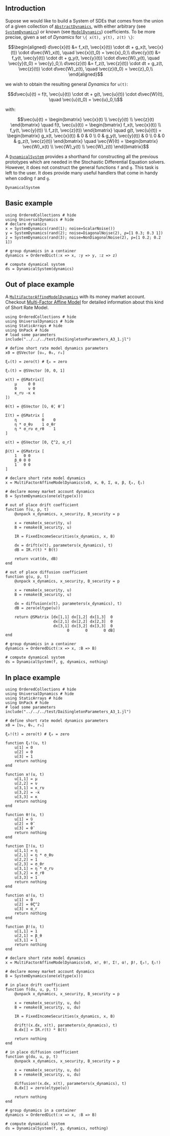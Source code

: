 ## Introduction

Supose we would like to build a System of SDEs that comes from the union of a given collection of [`AbstractDynamics`](@ref), with either arbitrary (see [`SystemDynamics`](@ref)) or known (see [`ModelDynamics`](@ref)) coefficients. To be more precise, given a set of *Dynamics* for ``\{ x(t), y(t), z(t) \}``:

```math
\begin{aligned}
d\vec{x}(t) &= f_x(t, \vec{x}(t)) \cdot dt + g_x(t, \vec{x}(t)) \cdot d\vec{W}_x(t), \quad \vec{x}(t_0) = \vec{x}_0,\\
d\vec{y}(t) &= f_y(t, \vec{y}(t)) \cdot dt + g_y(t, \vec{y}(t)) \cdot d\vec{W}_y(t), \quad \vec{y}(t_0) = \vec{y}_0,\\
d\vec{z}(t) &= f_z(t, \vec{z}(t)) \cdot dt + g_z(t, \vec{z}(t)) \cdot d\vec{W}_z(t), \quad \vec{z}(t_0) = \vec{z}_0,\\
\end{aligned}
```

 we wish to obtain the resulting general *Dynamics* for ``u(t)``:

 ```math
d\vec{u}(t) = f(t, \vec{u}(t)) \cdot dt + g(t, \vec{u}(t)) \cdot d\vec{W}(t), \quad \vec{u}(t_0) = \vec{u}_0,\\
```

with:

```math
\vec{u}(t) =
    \begin{bmatrix}
        \vec{x}(t) \\
        \vec{y}(t) \\
        \vec{z}(t)
    \end{bmatrix}
\quad
f(t, \vec{u}(t)) =
    \begin{bmatrix}
        f_x(t, \vec{x}(t)) \\
        f_y(t, \vec{y}(t)) \\
        f_z(t, \vec{z}(t))
    \end{bmatrix}
\quad
g(t, \vec{u}(t)) =
    \begin{bmatrix}
        g_x(t, \vec{x}(t)) & 0 & 0 \\
        0 & g_y(t, \vec{y}(t)) & 0 \\
        0 & 0 & g_z(t, \vec{z}(t))
    \end{bmatrix}
\quad
\vec{W}(t) =
    \begin{bmatrix}
        \vec{W}_x(t) \\
        \vec{W}_y(t) \\
        \vec{W}_z(t)
    \end{bmatrix}
```

A [`DynamicalSystem`](@ref) provides a shorthand for constructing all the previous prototypes which are needed in the Stochastic Differential Equation solvers. However, it does not construct the general functions ``f`` and ``g``. This task is left to the user. It does provide many useful handlers that come in handy when coding ``f`` and ``g``.

```@docs
DynamicalSystem
```

## Basic example

```@example
using OrderedCollections # hide
using UniversalDynamics # hide
# declare dynamics
x = SystemDynamics(rand(1); noise=ScalarNoise())
y = SystemDynamics(rand(2); noise=DiagonalNoise(2), ρ=[1 0.3; 0.3 1])
z = SystemDynamics(rand(3); noise=NonDiagonalNoise(2), ρ=[1 0.2; 0.2 1])

# group dynamics in a container
dynamics = OrderedDict(:x => x, :y => y, :z => z)

# compute dynamical system
ds = DynamicalSystem(dynamics)
```

## Out of place example

A [`MultiFactorAffineModelDynamics`](@ref) with its money market account. Checkout [Multi-Factor Affine Model](@ref) for detailed information about this kind of Short Rate Model.

```@example
using OrderedCollections # hide
using UniversalDynamics # hide
using StaticArrays # hide
using UnPack # hide
# load some parameters
include("../../../test/DaiSingletonParameters_A3_1.jl")

# define short rate model dynamics parameters
x0 = @SVector [υ₀, θ₀, r₀]

ξ₀(t) = zero(t) # ξ₀ = zero

ξ₁(t) = @SVector [0, 0, 1]

ϰ(t) = @SMatrix([
    μ     0 0
    0     ν 0
    κ_rυ -κ κ
])

θ(t) = @SVector [ῡ, θ̄, θ̄ ]

Σ(t) = @SMatrix [
    η           0    0
    η * σ_θυ    1 σ_θr
    η * σ_rυ σ_rθ    1
]

α(t) = @SVector [0, ζ^2, α_r]

β(t) = @SMatrix [
    1   0 0
    β_θ 0 0
    1   0 0
]

# declare short rate model dynamics
x = MultiFactorAffineModelDynamics(x0, ϰ, θ, Σ, α, β, ξ₀, ξ₁)

# declare money market account dynamics
B = SystemDynamics(one(eltype(x)))

# out of place drift coefficient
function f(u, p, t)
    @unpack x_dynamics, x_security, B_security = p

    x = remake(x_security, u)
    B = remake(B_security, u)

    IR = FixedIncomeSecurities(x_dynamics, x, B)

    dx = drift(x(t), parameters(x_dynamics), t)
    dB = IR.r(t) * B(t)

    return vcat(dx, dB)
end

# out of place diffusion coefficient
function g(u, p, t)
    @unpack x_dynamics, x_security, B_security = p

    x = remake(x_security, u)
    B = remake(B_security, u)

    dx = diffusion(x(t), parameters(x_dynamics), t)
    dB = zero(eltype(u))

    return @SMatrix [dx[1,1] dx[1,2] dx[1,3]  0
                     dx[2,1] dx[2,2] dx[2,3]  0
                     dx[3,1] dx[3,2] dx[3,3]  0
                           0       0       0 dB]
end

# group dynamics in a container
dynamics = OrderedDict(:x => x, :B => B)

# compute dynamical system
ds = DynamicalSystem(f, g, dynamics, nothing)
```

## In place example

```@example
using OrderedCollections # hide
using UniversalDynamics # hide
using StaticArrays # hide
using UnPack # hide
# load some parameters
include("../../../test/DaiSingletonParameters_A3_1.jl")

# define short rate model dynamics parameters
x0 = [υ₀, θ₀, r₀]

ξ₀!(t) = zero(t) # ξ₀ = zero

function ξ₁!(u, t)
    u[1] = 0
    u[2] = 0
    u[3] = 1
    return nothing
end

function ϰ!(u, t)
    u[1,1] = μ
    u[2,2] = ν
    u[3,1] = κ_rυ
    u[3,2] = -κ
    u[3,3] = κ
    return nothing
end

function θ!(u, t)
    u[1] = ῡ
    u[2] = θ̄
    u[3] = θ̄
    return nothing
end

function Σ!(u, t)
    u[1,1] = η
    u[2,1] = η * σ_θυ
    u[2,2] = 1
    u[2,3] = σ_θr
    u[3,1] = η * σ_rυ
    u[3,2] = σ_rθ
    u[3,3] = 1
    return nothing
end

function α!(u, t)
    u[1] = 0
    u[2] = θζ^2
    u[3] = α_r
    return nothing
end

function β!(u, t)
    u[1,1] = 1
    u[2,1] = β_θ
    u[3,1] = 1
    return nothing
end

# declare short rate model dynamics
x = MultiFactorAffineModelDynamics(x0, ϰ!, θ!, Σ!, α!, β!, ξ₀!, ξ₁!)

# declare money market account dynamics
B = SystemDynamics(one(eltype(x)))

# in place drift coefficient
function f(du, u, p, t)
    @unpack x_dynamics, x_security, B_security = p

    x = remake(x_security, u, du)
    B = remake(B_security, u, du)

    IR = FixedIncomeSecurities(x_dynamics, x, B)

    drift!(x.dx, x(t), parameters(x_dynamics), t)
    B.dx[] = IR.r(t) * B(t)

    return nothing
end

# in place diffusion coefficient
function g(du, u, p, t)
    @unpack x_dynamics, x_security, B_security = p

    x = remake(x_security, u, du)
    B = remake(B_security, u, du)

    diffusion!(x.dx, x(t), parameters(x_dynamics), t)
    B.dx[] = zero(eltype(u))

    return nothing
end

# group dynamics in a container
dynamics = OrderedDict(:x => x, :B => B)

# compute dynamical system
ds = DynamicalSystem(f, g, dynamics, nothing)
```